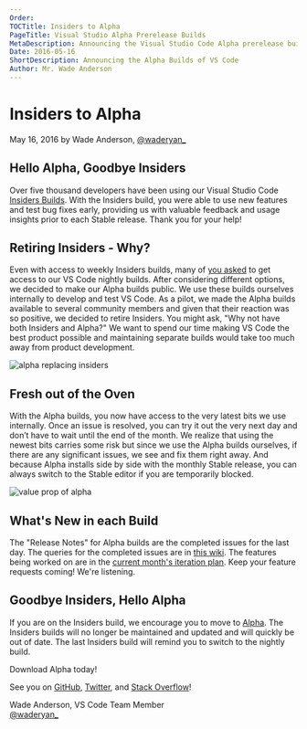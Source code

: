 ```yaml
---
Order:
TOCTitle: Insiders to Alpha
PageTitle: Visual Studio Alpha Prerelease Builds 
MetaDescription: Announcing the Visual Studio Code Alpha prerelease builds
Date: 2016-05-16
ShortDescription: Announcing the Alpha Builds of VS Code
Author: Mr. Wade Anderson
---
```


# Insiders to Alpha

May 16, 2016 by Wade Anderson, [@waderyan_](https://twitter.com/waderyan_)

## Hello Alpha, Goodbye Insiders

Over five thousand developers have been using our Visual Studio Code [Insiders Builds](https://code.visualstudio.com/blogs/2016/02/01/introducing_insiders_build). With the Insiders build, you were able to use new features and test bug fixes early, providing us with valuable feedback and usage insights prior to each Stable release. Thank you for your help!

## Retiring Insiders - Why?

Even with access to weekly Insiders builds, many of [you asked](https://github.com/Microsoft/vscode/issues/5453) to get access to our VS Code nightly builds. After considering different options, we decided to make our Alpha builds public. We use these builds ourselves internally to develop and test VS Code. As a pilot, we made the Alpha builds available to several community members and given that their reaction was so positive, we decided to retire Insiders. You might ask, "Why not have both Insiders and Alpha?" We want to spend our time making VS Code the best product possible and maintaining separate builds would take too much away from product development.

![alpha replacing insiders](2016_05_16_alpha_billboard.jpg)

## Fresh out of the Oven

With the Alpha builds, you now have access to the very latest bits we use internally. Once an issue is resolved, you can try it out the very next day and don’t have to wait until the end of the month. We realize that using the newest bits carries some risk but since we use the Alpha builds ourselves, if there are any significant issues, we see and fix them right away. And because Alpha installs side by side with the monthly Stable release, you can always switch to the Stable editor if you are temporarily blocked.

![value prop of alpha](2016_05_16_value_props.svg)

## What's New in each Build

The "Release Notes" for Alpha builds are the completed issues for the last day. The queries for the completed issues are in [this wiki](https://github.com/Microsoft/vscode/wiki/Alpha-Release-Notes). The features being worked on are in the [current month's iteration plan](https://github.com/Microsoft/vscode/issues?utf8=%E2%9C%93&q=is%3Aissue+label%3Aiteration-plan+). Keep your feature requests coming! We're listening.

## Goodbye Insiders, Hello Alpha

If you are on the Insiders build, we encourage you to move to [Alpha](/alpha). The Insiders builds will no longer be maintained and updated and will quickly be out of date. The last Insiders build will remind you to switch to the nightly build.

Download Alpha today!

See you on [GitHub](https://github.com/Microsoft/vscode), [Twitter](https://go.microsoft.com/fwlink/?LinkID=533687), and [Stack Overflow](https://stackoverflow.com/questions/tagged/vscode)!

Wade Anderson, VS Code Team Member <br>
[@waderyan_](https://twitter.com/waderyan_)
